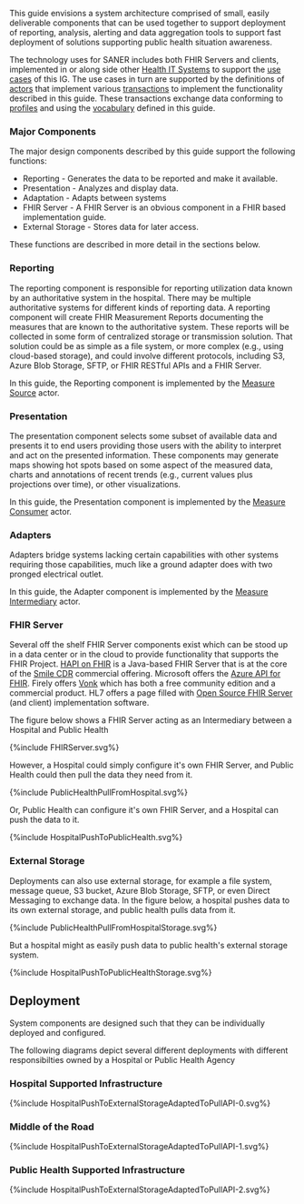 This guide envisions a system architecture comprised of small, easily deliverable
components that can be used together to support deployment of reporting, analysis,
alerting and data aggregation tools to support fast deployment of solutions supporting
public health situation awareness.

The technology uses for SANER includes both FHIR Servers and clients,
implemented in or along side other [Health IT Systems](technology_environment.html) to
support the [use cases](use_cases.html) of this IG.  The use cases in turn are supported
by the definitions of [actors](actors.html) that implement various [transactions](transactions.html)
to implement the functionality described in this guide. These transactions exchange data
conforming to [profiles](profiles_and_extensions.html) and using the [vocabulary](vocabulary.html) defined
in this guide.

### Major Components
The major design components described by this guide support the following functions:

* Reporting - Generates the data to be reported and make it available.
* Presentation - Analyzes and display data.
* Adaptation - Adapts between systems
* FHIR Server - A FHIR Server is an obvious component in a FHIR based implementation guide.
* External Storage - Stores data for later access.

These functions are described in more detail in the sections below.

### Reporting
The reporting component is responsible for reporting utilization data known by an
authoritative system in the hospital. There may be multiple authoritative systems
for different kinds of reporting data.  A reporting component will create FHIR Measurement
Reports documenting the measures that are known to the authoritative system.  These
reports will be collected in some form of centralized storage or transmission solution.
That solution could be as simple as a file system, or more complex (e.g., using
cloud-based storage), and could involve different protocols, including S3, Azure Blob
Storage, SFTP, or FHIR RESTful APIs and a FHIR Server.

In this guide, the Reporting component is implemented by the [Measure Source](actors.html#measure-source) actor.

### Presentation
The presentation component selects some subset of available data and presents it to
end users providing those users with the ability to interpret and act on the presented
information.  These components may generate maps showing hot spots based on some aspect
of the measured data, charts and annotations of recent trends (e.g., current values
plus projections over time), or other visualizations.

In this guide, the Presentation component is implemented by the [Measure Consumer](actors.html#measure-consumer) actor.

### Adapters
Adapters bridge systems lacking certain capabilities with other systems requiring
those capabilities, much like a ground adapter does with two pronged electrical outlet.

In this guide, the Adapter component is implemented by the [Measure Intermediary](actors.html#measure-intermediary) actor.

### FHIR Server
Several off the shelf FHIR Server components exist which can be stood up in a data center
or in the cloud to provide functionality that supports the FHIR Project.  [HAPI on FHIR](https://hapifhir.io/) is
a Java-based FHIR Server that is at the core of the [Smile CDR](https://smilecdr.com/) commercial
offering.  Microsoft offers the [Azure API for FHIR](https://azure.microsoft.com/en-us/services/azure-api-for-fhir/#overview).  Firely offers
[Vonk](https://fire.ly/products/vonk) which has both a free community edition and a commercial product.
HL7 offers a page filled with [Open Source FHIR Server](https://wiki.hl7.org/Open_Source_FHIR_implementations)
(and client) implementation software.

The figure below shows a FHIR Server acting as an Intermediary between a Hospital and Public Health
<div>
{%include FHIRServer.svg%}
<div>
<!-- ![FHIR Server](FHIRServer.svg) -->

However, a Hospital could simply configure it's own FHIR Server, and Public Health could then pull the data they need from it.
<div>
{%include PublicHealthPullFromHospital.svg%}
<div>
<!-- ![PublicHealthPullFromHospital](PublicHealthPullFromHospital.svg) -->

Or, Public Health can configure it's own FHIR Server, and a Hospital can push the data to it.
<div>
{%include HospitalPushToPublicHealth.svg%}
<div>
<!-- ![HospitalPushToPublicHealth](HospitalPushToPublicHealth.svg) -->

### External Storage
Deployments can also use external storage, for example a file system, message queue, S3 bucket, Azure Blob Storage, SFTP, or even Direct Messaging
to exchange data.  In the figure below, a hospital pushes data to its own external storage, and public health pulls data from it.
<div>
{%include PublicHealthPullFromHospitalStorage.svg%}
<div>
<!-- ![Hospital Pushes To its own External Storage](PublicHealthPullFromHospitalStorage.svg) -->


But a hospital might as easily push data to public health's external storage system.
<div>
{%include HospitalPushToPublicHealthStorage.svg%}
<div>
<!-- ![Hospital Pushes To Public Health Agency's External Storage](HospitalPushToPublicHealthStorage.svg) -->


## Deployment
System components are designed such that they can be individually deployed and configured.

The following diagrams depict several different deployments with different responsibilties owned by a Hospital or Public Health Agency

### Hospital Supported Infrastructure
<div>
{%include HospitalPushToExternalStorageAdaptedToPullAPI-0.svg%}
<div>
<!-- ![Hospital Supported Infrastructure](HospitalPushToExternalStorageAdaptedToPullAPI-0.svg) -->


### Middle of the Road
<div>
{%include HospitalPushToExternalStorageAdaptedToPullAPI-1.svg%}
<div>
<!-- ![Middle of the Road](HospitalPushToExternalStorageAdaptedToPullAPI-1.svg) -->


### Public Health Supported Infrastructure
<div>
{%include HospitalPushToExternalStorageAdaptedToPullAPI-2.svg%}
<div>
<!-- ![Public Health Supported Infrastructure](HospitalPushToExternalStorageAdaptedToPullAPI-2.svg) -->
